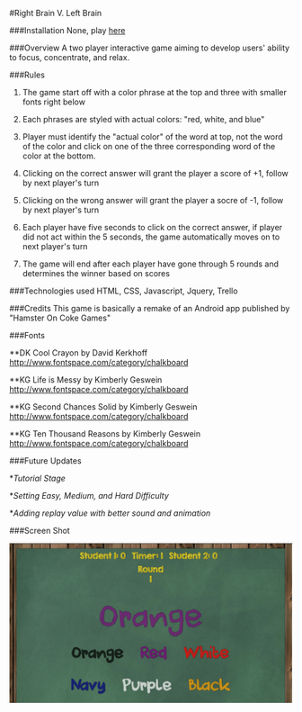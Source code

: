 #Right Brain V. Left Brain

###Installation
None, play [here](http://zkao04.github.io/Project-1/)

###Overview
A two player interactive game aiming to develop users' ability to focus, concentrate, and relax.

###Rules
1. The game start off with a color phrase at the top and three with smaller fonts right below

2. Each phrases are styled with actual colors: "red, white, and blue"

3. Player must identify the "actual color" of the word at top, not the word of the color and click on one of the three corresponding word of the color at the bottom.

4. Clicking on the correct answer will grant the player a score of +1, follow by next player's turn

5. Clicking on the wrong answer will grant the player a socre of -1, follow by next player's turn

6. Each player have five seconds to click on the correct answer, if player did not act within the 5 seconds, the game automatically moves on to next player's turn 

7. The game will end after each player have gone through 5 rounds and determines the winner based on scores

###Technologies used
HTML, CSS, Javascript, Jquery, Trello

###Credits
This game is basically a remake of an Android app published by "Hamster On Coke Games"



###Fonts

**DK Cool Crayon by David Kerkhoff
	http://www.fontspace.com/category/chalkboard

**KG Life is Messy by Kimberly Geswein
	http://www.fontspace.com/category/chalkboard
	
**KG Second Chances Solid by Kimberly Geswein
	http://www.fontspace.com/category/chalkboard
	
**KG Ten Thousand Reasons by Kimberly Geswein
	http://www.fontspace.com/category/chalkboard
	
	
	
###Future Updates

*_Tutorial Stage_

*_Setting Easy, Medium, and Hard Difficulty_

*_Adding replay value with better sound and animation_


###Screen Shot

![Focus Screen Shot](images/Screen_shot.jpg)







